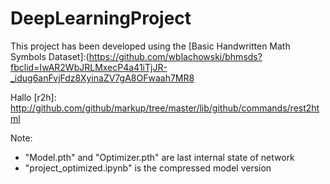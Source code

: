 # DeepLearningProject

This project has been developed using the [Basic Handwritten Math Symbols Dataset]:(https://github.com/wblachowski/bhmsds?fbclid=IwAR2WbJRLMxecP4a41iTjJR-_idug6anFvjFdz8XyinaZV7gA8OFwaah7MR8


Hallo
[r2h]: http://github.com/github/markup/tree/master/lib/github/commands/rest2html

Note: 
- "Model.pth" and "Optimizer.pth" are last internal state of network 
- "project_optimized.ipynb" is the compressed model version 
